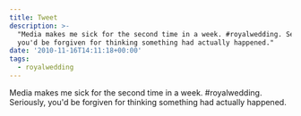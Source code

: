 ```yaml
---
title: Tweet
description: >-
  "Media makes me sick for the second time in a week. #royalwedding. Seriously,
  you'd be forgiven for thinking something had actually happened."
date: '2010-11-16T14:11:18+00:00'
tags:
  - royalwedding
---
```

Media makes me sick for the second time in a week. #royalwedding. Seriously, you'd be forgiven for thinking something had actually happened.
